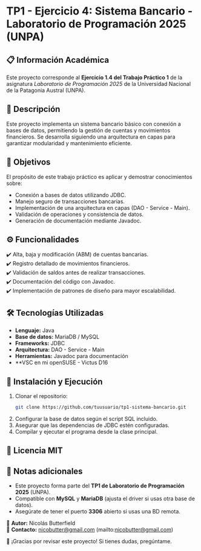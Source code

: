 # TP1 - Ejercicio 4: Sistema Bancario - Laboratorio de Programación 2025 (UNPA)

## 📋 Información Académica

Este proyecto corresponde al **Ejercicio 1.4 del Trabajo Práctico 1** de la asignatura *Laboratorio de Programación 2025* de la Universidad Nacional de la Patagonia Austral (UNPA).  

## 📖 Descripción

Este proyecto implementa un sistema bancario básico con conexión a bases de datos, permitiendo la gestión de cuentas y movimientos financieros. Se desarrolla siguiendo una arquitectura en capas para garantizar modularidad y mantenimiento eficiente.

## 🎯 Objetivos

El propósito de este trabajo práctico es aplicar y demostrar conocimientos sobre:

- Conexión a bases de datos utilizando JDBC.
- Manejo seguro de transacciones bancarias.
- Implementación de una arquitectura en capas (DAO - Service - Main).
- Validación de operaciones y consistencia de datos.
- Generación de documentación mediante Javadoc.

## ⚙️ Funcionalidades

✔️ Alta, baja y modificación (ABM) de cuentas bancarias.  
✔️ Registro detallado de movimientos financieros.  
✔️ Validación de saldos antes de realizar transacciones.  
✔️ Documentación del código con Javadoc.  
✔️ Implementación de patrones de diseño para mayor escalabilidad.

## 🛠️ Tecnologías Utilizadas

- **Lenguaje:** Java
- **Base de datos:** MariaDB / MySQL
- **Frameworks:** JDBC
- **Arquitectura:** DAO - Service - Main
- **Herramientas:** Javadoc para documentación
- **VSC en mi openSUSE - Victus D16
  
## 🚀 Instalación y Ejecución

1. Clonar el repositorio:
   ```sh
   git clone https://github.com/tuusuario/tp1-sistema-bancario.git
   ```
2. Configurar la base de datos según el script SQL incluido.
3. Asegurar que las dependencias de JDBC estén configuradas.
4. Compilar y ejecutar el programa desde la clase principal.

## 📜 Licencia MIT

## 📢 Notas adicionales

- Este proyecto forma parte del **TP1 de Laboratorio de Programación 2025** (UNPA).  
- Compatible con **MySQL** y **MariaDB** (ajusta el driver si usas otra base de datos).  
- Asegúrate de tener el puerto **3306** abierto si usas una BD remota.  

📌 **Autor:** Nicolás Butterfield  
📧 **Contacto:** nicobutter@gmail.com (mailto:nicobutter@gmail.com)

🚀 ¡Gracias por revisar este proyecto! Si tienes dudas, pregúntame. 
